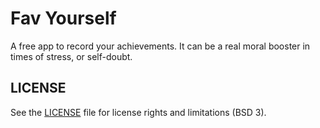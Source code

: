 # Fav Yourself
A free app to record your achievements. It can be a real moral booster in times of stress, or self-doubt.

## LICENSE
See the [LICENSE](LICENCE.md) file for license rights and limitations (BSD 3).

